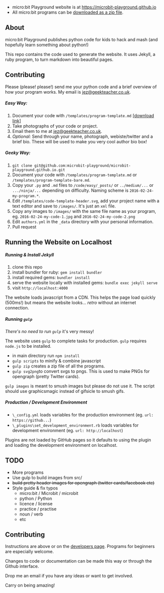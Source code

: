 * micro:bit Playground website is at https://microbit-playground.github.io
* All micro:bit programs can be [downloaded as a zip file](https://microbit-playground.github.io/build/microbit-playground-code.zip).

## About

micro:bit Playground publishes python code for kids to hack and mash (and hopefully learn something about python!)

This repo contains the code used to generate the website. It uses Jekyll, a ruby program, to turn markdown into beautiful pages.

## Contributing

Please (please! please!) send me your python code and a brief overview of how your program works. My email is jez@geekteacher.co.uk.

##### Easy Way:

1. Document your code with `/templates/program-template.md` [[download link]](https://raw.githubusercontent.com/microbit-playground/microbit-playground.github.io/master/templates/program-template.md)
2. Take photographs of your code or project.
3. Email them to me at jez@geekteacher.co.uk.
4. _Optional:_ Send through your name, photograph, webiste/twitter and a brief bio. These will be used to make you very cool author bio box!

##### Geeky Way:

1. `git clone git@github.com:microbit-playground/microbit-playground.github.io.git`
2. Document your code with `/templates/program-template.md` or `/templates/program-template-bare.md`.
3. Copy your `.py` and `.md` files to `/code/easy/_posts/` or `../medium/...` or `.../ninja/...` depending on difficulty. Naming scheme is `2016-02-24-my-program.*`.
4. Edit `/templates/code-template-header.svg`, add your project name with a text editor and save to `/images/`. It's just an `xml` file.
5. Copy any images to `/images/` with the same file name as your program, eg. `2016-02-24-my-code-1.jpg` and `2016-02-24-my-code-2.png`
6. Edit `authors.yml` in the `_data` directory with your personal information.
6. Pull request

## Running the Website on Localhost

##### Running & Install Jekyll

1. clone this repo
2. install bundler for ruby: `gem install bundler`
3. install required gems: `bundler install`
4. serve the website locally with installed gems: `bundle exec jekyll serve`
5. visit `http://localhost:4000`

The website loads javascript from a CDN. This helps the page load quickly (500ms!) but means the website looks... _retro_ without an internet connection.

##### Running `gulp`

_There's no need to run `gulp`_ it's very messy!

The website uses `gulp` to complete tasks for production. `gulp` requires `node.js` to be installed.

* in main directory run `npm install`
 * `gulp scripts` to minify & combine javascript
 * `gulp zip` creates a zip file of all the programs.
 * `gulp svg2png`to convert svgs to pngs. This is used to make PNGs for opengraph (pretty Twitter cards).

`gulp images` is meant to smush images but please do not use it. The script should use graphicsmagic instead of gifsicle to smush gifs.

##### Production / Development Environment

* `\_config.yml` loads variables for the production environment (eg. `url: https://github...`)
* `\_plugins\set_development_environment.rb` loads variables for development environment (eg. `url: http://localhost`)

Plugins are not loaded by GitHub pages so it defaults to using the plugin and loading the development environment on localhost.

## TODO

* More programs
* Use gulp to build images from src/
* ~~build pretty header images for opengraph (twitter cards/facebook etc)~~
* Style guide & fix typos
  * micro:bit / Microbit / microbit
  * python / Python
  * licence / license 
  * practice / practise
  * noun / verb
  * etc 

## Contributing

Instructions are above or on the [developers page](https://jezdean.github.io/developers/). Programs for beginners are especially welcome.

Changes to code or documentation can be made this way or through the Github interface.

Drop me an email if you have any ideas or want to get involved. 

Carry on being amazing!
